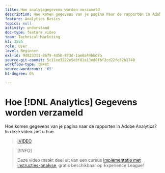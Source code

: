 ```yaml
---
title: Hoe analysegegevens worden verzameld
description: Hoe komen gegevens van je pagina naar de rapporten in Adobe Analytics? In deze video ziet u hoe.
feature: Analytics Basics
topics: null
activity: understand
doc-type: feature video
team: Technical Marketing
kt: 3565
role: User
level: Beginner
exl-id: 9d823311-8679-4d5b-873d-1ae0a49bbd7a
source-git-commit: 5c11ee3222e5e3f81a13ed8fbf2cd22fc32b1740
workflow-type: tm+mt
source-wordcount: '65'
ht-degree: 6%

---
```


# Hoe [!DNL Analytics] Gegevens worden verzameld

Hoe komen gegevens van je pagina naar de rapporten in Adobe Analytics? In deze video ziet u hoe.

>[!VIDEO](https://video.tv.adobe.com/v/28768/?quality=12)

>[!INFO]
>
> Deze video maakt deel uit van een cursus [Implementatie met instructies-analyse](https://experienceleague.adobe.com/?recommended=Analytics-D-1-2019.1), gratis beschikbaar op Experience League!